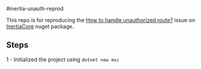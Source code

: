#inertia-unauth-reprod

This repo is for reproducing the [How to handle unauthorized route?](https://github.com/kapi2289/InertiaCore/issues/15) issue on [InertiaCore](https://github.com/kapi2289/InertiaCore) nuget package.

## Steps

1 - Initialized the project using `dotnet new mvc`
